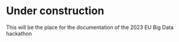 # Under construction

This will be the place for the documentation of the 2023 EU Big Data hackathon
